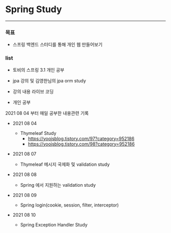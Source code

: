 # Spring Study

---

### 목표

- 스프링 백엔드 스터디를 통해 개인 웹 만들어보기



### list

- 토비의 스프링 3.1 개인 공부

- jpa 강의 및 김영한님의 jpa orm study

- 강의 내용 라이브 코딩

- 개인 공부


2021 08 04 부터 매일 공부한 내용관련 기록
- 2021 08 04
  
  - Thymeleaf Study
    - https://yoojsblog.tistory.com/97?category=952186
    - https://yoojsblog.tistory.com/98?category=952186
    
    
  
- 2021 08 07
  - Thymeleaf 메시지 국제화 및 validation study
  
  
  
- 2021 08 08

  - Spring 에서 지원하는 validation study
  
  

- 2021 08 09
  
  - Spring login(cookie, session, filter, interceptor)
  
  

- 2021 08 10
  - Spring Exception Handler Study
